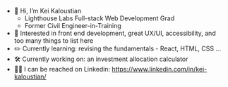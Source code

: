 - 👋 Hi, I’m Kei Kaloustian
  - Lighthouse Labs Full-stack Web Development Grad
  - Former Civil Engineer-in-Training
- 🔎 Interested in front end development, great UX/UI, accessibility, and too many things to list here
- ✏️ Currently learning: revising the fundamentals - React, HTML, CSS ...
- 🛠️ Currently working on: an investment allocation calculator
- 👨‍💼 I can be reached on Linkedin: https://www.linkedin.com/in/kei-kaloustian/
